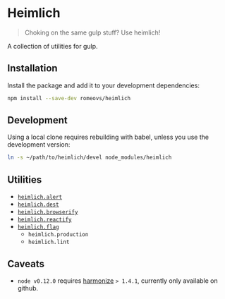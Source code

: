 # Heimlich
> Choking on the same gulp stuff? Use heimlich!

A collection of utilities for gulp.

## Installation
Install the package and add it to your development dependencies:
```bash
npm install --save-dev romeovs/heimlich
```

## Development
Using a local clone requires rebuilding with babel, unless you use the development version:
```bash
ln -s ~/path/to/heimlich/devel node_modules/heimlich
```

## Utilities
- [`heimlich.alert`](https://github.com/romeovs/heimlich/wiki/heimlich.alert)
- [`heimlich.dest`](https://github.com/romeovs/heimlich/wiki/heimlich.alert)
- [`heimlich.browserify`](https://github.com/romeovs/heimlich/wiki/heimlich.browserify)
- [`heimlich.reactify`](https://github.com/romeovs/heimlich/wiki/heimlich.reactify)
- [`heimlich.flag`](https://github.com/romeovs/heimlich/wiki/heimlich.flag)
    - `heimlich.production`
    - `heimlich.lint`


## Caveats

- `node v0.12.0` requires [harmonize](https://github.com/dcodeIO/node-harmonize) `> 1.4.1`, currently only available on github.
